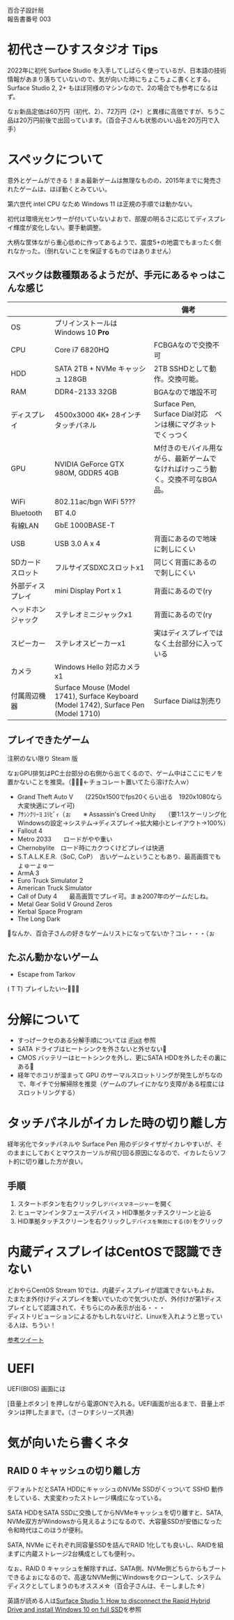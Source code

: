 百合子設計局  
報告書番号 003

# 初代さーひすスタジオ Tips
2022年に初代 Surface Studio を入手してしばらく使っているが、日本語の技術情報があまり落ちていないので、気が向いた時にちょこちょこ書くとする。Surface Studio 2, 2+ もほぼ同様のマシンなので、2の場合でも参考になるはず。

なぉ新品定価は60万円（初代、2）、72万円（2+）と異様に高価ですが、ちうこ品は20万円前後で出回っています。（百合子さんも状態のいい品を20万円で入手）

# スペックについて
意外とゲームができる！まぁ最新ゲームは無理なものの、2015年までに発売されたゲームは、ほぼ動くとみていい。

第六世代 intel CPU なため Windows 11 は正規の手順では動かない。

初代は環境光センサーが付いていないよおで、部屋の明るさに応じてディスプレイ輝度が変化しない。要手動調整。

大柄な筐体ながら重心低めに作ってあるようで、震度5+の地震でもまったく倒れなかった。（倒れないことを保証するものではありません）
## スペックは数種類あるようだが、手元にあるゃっはこんな感じ
|  |  | 備考 |
|---|---|---|
| OS  | プリインストールはWindows 10 __Pro__ | |
| CPU | Core i7 6820HQ | FCBGAなので交換不可 |
| HDD | SATA 2TB + NVMe キャッシュ 128GB | 2TB SSHDとして動作。交換可能。 |
| RAM | DDR4-2133 32GB | BGAなので増設不可 |
| ディスプレイ | 4500x3000 4K+ 28インチタッチパネル | Surface Pen, Surface Dial対応　ペンは横にマグネットでくっつく |
| GPU | NVIDIA GeForce GTX 980M, GDDR5 4GB | M付きのモバイル用ながら、最新ゲームでなければけっこう動く。交換不可なBGA品。 |
| WiFi | 802.11ac/bgn WiFi 5??? | |
| Bluetooth | BT 4.0 | |
| 有線LAN | GbE 1000BASE-T | |
| USB | USB 3.0 A x 4 | 背面にあるので地味に刺しにくい |
| SDカードスロット   | フルサイズSDXCスロットx1 | 同じく背面にあるので刺しにくい |
| 外部ディスプレイ   | mini Display Port x 1  | 背面にあるので(ry |
| ヘッドホンジャック | ステレオミニジャックx1 | 背面にあるので(ry |
| スピーカー | ステレオスピーカーx1 | 実はディスプレイではなく土台部分に入っている | 
| カメラ | Windows Hello 対応カメラx1 | |
| 付属周辺機器 | Surface Mouse (Model 1741), Surface Keyboard (Model 1742), Surface Pen (Model 1710) | Surface Dialは別売り |

## プレイできたゲーム
注釈のない限り Steam 版

なぉGPU排気はPC土台部分の右側から出てくるので、ゲーム中はここにモノを置かないことを推奨。（🙍🏻‍♀️←チョコレート置いてたら溶けた人ｗ）
* Grand Theft Auto V　　(2250x1500でfps20くらい出る　1920x1080なら大変快適にプレイ可)
* ｱｻｼﾝｸﾘｰﾖ ﾕﾘﾋﾟｨ（ぉ　　※ Assassin's Creed Unity　　（要1:1スケーリング化　Windowsの設定→システム→ディスプレイ→拡大縮小とレイアウト→100%）
* Fallout 4
* Metro 2033　　ロードがやや重い
* Chernobylite　ロード時にカクつくけどプレイは快適
* S.T.A.L.K.E.R.（SoC, CoP）　古いゲームということもあり、最高画質でもょゅーょゅー
* ArmA 3
* Euro Truck Simulator 2
* American Truck Simulator
* Call of Duty 4　　最高画質でプレイ可。まぁ2007年のゲームだしね。
* Metal Gear Solid V Ground Zeros
* Kerbal Space Program
* The Long Dark

🤔なんか、百合子さんの好きなゲームリストになってないか？コレ・・・（ぉ

## たぶん動かないゲーム
* Escape from Tarkov

( T T) プレイしたい～🤦🏻‍♀️

# 分解について
* すっげークセのある分解手順については [iFixit](https://jp.ifixit.com/Device/Microsoft_Surface_Studio_Gen_1) 参照
* SATA ドライブはヒートシンクを外さないと外せない💢
* CMOS バッテリーはヒートシンクを外し、更にSATA HDDを外したその裏にある💢
* 経年でホコリが溜まって GPU のサーマルスロットリングが発生しがちなので、年イチで分解掃除を推奨（ゲームのプレイにかなり支障がある程度にはスロットリングする）

# タッチパネルがイカレた時の切り離し方
経年劣化でタッチパネルや Surface Pen 用のデジタイザがイカレやすいが、そのままにしておくとマウスカーソルが飛び回る原因になるので、イカレたらソフト的に切り離した方が良い。

## 手順
1. スタートボタンを右クリックし`デバイスマネージャー`を開く
2. ヒューマンインタフェースデバイス > HID準拠タッチスクリーンと辿る
3. HID準拠タッチスクリーンを右クリックし`デバイスを無効にする(D)`をクリック

# 内蔵ディスプレイはCentOSで認識できない
どおやらCentOS Stream 10では、内蔵ディスプレイが認識できないもよお。  
たまたま外付けディスプレイを繋いでいたので気づいたが、外付けが第1ディスプレイとして認識されて、そちらにのみ表示が出る・・・  
ディストリビューションによるかもしれないけど、Linuxを入れようと思っている人は、ちうい！

[参考ツイート](https://x.com/IchikawaYukko/status/1925474905891737668)

# UEFI
UEFI(BIOS) 画面には

[音量上ボタン] を押しながら電源ONで入れる。UEFI画面が出るまで、音量上ボタンは押したままで。（さーひすシリーズ共通）

# 気が向いたら書くネタ
## RAID 0 キャッシュの切り離し方
デフォルトだとSATA HDDにキャッシュのNVMe SSDがくっついて SSHD 動作をしている、大変変わったストレージ構成になっている。

SATA HDDをSATA SSDに交換してからNVMeキャッシュを切り離すと、SATA, NVMe双方がWindowsから見えるようになるので、大容量SSDが安価になった令和時代はこのほうが便利。

SATA, NVMe にそれぞれ同容量SSDを詰んでRAID 1化しても良いし、RAIDを組まずに内蔵ストレージ2台構成としても便利っ。

なぉ、RAID 0 キャッシュを解除すれば、SATA側、NVMe側どちらからもブートできるよぉになるので、高速なNVMe側にWindowsをクローンして、システムディスクとしてしまうのもオススメ☆（百合子さんは、そーしました☆）

英語が読める人は[Surface Studio 1: How to disconnect the Rapid Hybrid Drive and install Windows 10 on full SSD](https://medium.com/@stephan.romhart/surface-studio-1-how-to-disconnect-the-rapid-hybrid-drive-and-install-windows-10-on-full-ssd-743a6375fab1)を参照

